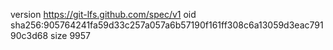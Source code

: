 version https://git-lfs.github.com/spec/v1
oid sha256:905764241fa59d33c257a057a6b57190f161ff308c6a13059d3eac79190c3d68
size 9957
